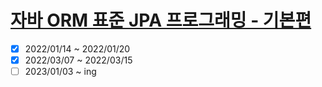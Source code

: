 # [자바 ORM 표준 JPA 프로그래밍 - 기본편](https://www.inflearn.com/course/ORM-JPA-Basic/dashboard)

- [x] 2022/01/14 ~ 2022/01/20
- [x] 2022/03/07 ~ 2022/03/15
- [ ] 2023/01/03 ~ ing
